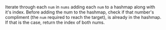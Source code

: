 Iterate through each `num` in `nums` adding each `num` to a hashmap along with it's index.
Before adding the num to the hashmap, check if that number's compliment (the `num` required to reach the target),
is already in the hashmap. If that is the case, return the index of both nums.
